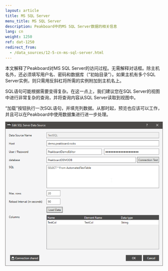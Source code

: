 ```yaml
---
layout: article
title: MS SQL Server
menu_title: MS SQL Server
description: Peakboard中的MS SQL Server数据的相关信息
lang: cn
weight: 1250
ref: dat-1250
redirect_from:
  - /data_sources/12-5-cn-ms-sql-server.html
---
```

本文解释了Peakboard对MS SQL Server的访问过程。无需解释对话框。除主机名外，还必须填写用户名、密码和数据库（“初始目录”）。如果主机有多个SQL Server实例，则只需用反斜杠将所需的实例附加到主机名上。

SQL语句可能根据需要变得复杂。在这一点上，我们建议您在SQL Server的视图中进行非常复杂的查询，并将查询内容从SQL Server读取到视图中。

“加载”按钮执行一次SQL语句，并填充列数据。从那时起，预览也应该可以工作，并且可以在Peakboard中使用数据集进行进一步处理。

![Add SQL Server Data](/assets/images/data-sources/ms-sql/add-sql-server-data.png)
